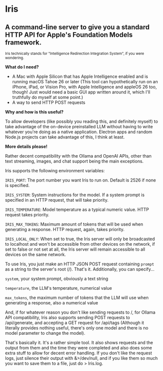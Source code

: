 # Iris
## A command-line server to give you a standard HTTP API for Apple's Foundation Models framework.
<sub>Iris technically stands for "Intelligence Redirection Integration System", if you were wondering.</sub>

**What do I need?**

- A Mac with Apple Silicon that has Apple Intelligence enabled and is running macOS Tahoe 26 or later (This tool can hypothetically run on an iPhone, iPad, or Vision Pro, with Apple Intelligence and appleOS 26 too, though! Just would need a basic GUI app written around it, which I'll truthfully do myself at some point.)
- A way to send HTTP POST requests

**Why and how is this useful?**

To allow developers (like possibly you reading this, and definitely myself) to take advantage of the on-device preinstalled LLM without having to write whatever you're doing as a native application. Electron apps and random Node.js projects can take advantage of this, I think at least.

**More details please!**

Rather decent compatibility with the Ollama and OpenAI APIs, other than text streaming, images, and chat support being the main exceptions.

Iris supports the following environment variables:

`IRIS_PORT`: The port number you want Iris to run on. Default is 2526 if none is specified.

`IRIS_SYSTEM`: System instructions for the model. If a system prompt is specified in an HTTP request, that will take priority.

`IRIS_TEMPERATURE`: Model temperature as a typical numeric value. HTTP request takes priority.

`IRIS_MAX_TOKENS`: Maximum amount of tokens that will be used when generating a response. HTTP request, again, takes priority.

`IRIS_LOCAL_ONLY`: When set to true, the Iris server will only be broadcasted to localhost and won't be accessible from other devices on the network, if set to false or not set at all, the Iris server will remain accessible to all devices on the same network.

To use Iris, you just make an HTTP JSON POST request containing `prompt` as a string to the server's root (/). That's it. Additionally, you can specify...

`system`, your system prompt, obviously a text string

`temperature`, the LLM's temperature, numerical value

`max_tokens`, the maximum number of tokens that the LLM will use when generating a response, also a numerical value

And, if for whatever reason you don't like sending requests to /, for Ollama API compatibility, Iris also supports sending POST requests to /api/generate, and accepting a GET request for /api/tags (Although it literally provides nothing useful, there's only one model and there is no model parameter to change the model).

That's basically it. It's a rather simple tool. It also shows requests and the output from them and the time they were completed and also does some extra stuff to allow for decent error handling. If you don't like the request logs, just silence their output with &>/dev/null, and if you like them so much you want to save them to a file, just do > Iris.log.
